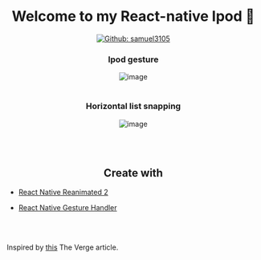 <h1 align="center">Welcome to my React-native Ipod 👋</h1>

<p align="center">
  <a href="https://github.com/samuel3105" aria-label="Follow Samuel3105 on Github" target="_blank">
    <img alt="Github: samuel3105" src="https://img.shields.io/github/followers/samuel3105.svg?label=Follow&style=for-the-badge&logo=github&logoColor=FFFFFF&labelColor=24292e&logoWidth=20&color=lightgray" target="_blank" />
  </a>
</p>

<h3 align="center">Ipod gesture</h3>

<div align="center">
    <img align="center" src="https://github.com/samuel3105/react-native_ipod/blob/master/assets/demo/gesture.gif?raw=true" alt="image" />
</div>

<br>

<h3 align="center">Horizontal list snapping</h3>

<div align="center">
    <img align="center" src="https://github.com/samuel3105/react-native_ipod/blob/master/assets/demo/snap.gif?raw=true" alt="image" />
</div>

<br><br>

<h2 align="center">Create with </h2>

- [React Native Reanimated 2](https://docs.swmansion.com/react-native-reanimated/)

- [React Native Gesture Handler](https://docs.swmansion.com/react-native-gesture-handler/)

<br><br>

Inspired by [this](https://www.theverge.com/tldr/2019/11/28/20986886/iphone-app-ipod-classic-click-wheel-elvin-hu-developer) The Verge article. 
